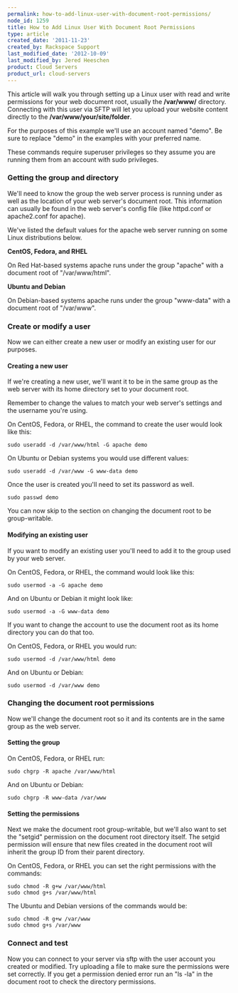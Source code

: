```yaml
---
permalink: how-to-add-linux-user-with-document-root-permissions/
node_id: 1259
title: How to Add Linux User With Document Root Permissions
type: article
created_date: '2011-11-23'
created_by: Rackspace Support
last_modified_date: '2012-10-09'
last_modified_by: Jered Heeschen
product: Cloud Servers
product_url: cloud-servers
---
```


This article will walk you through setting up a Linux user with read and write permissions for your web document root, usually the **/var/www/** directory. Connecting with this user via SFTP will let you upload your website content directly to the **/var/www/your/site/folder**.

For the purposes of this example we'll use an account named "demo". Be sure to replace "demo" in the examples with your preferred name.

These commands require superuser privileges so they assume you are running them from an account with sudo privileges.

### Getting the group and directory

We'll need to know the group the web server process is running under as well as the location of your web server's document root. This information can usually be found in the web server's config file (like httpd.conf or apache2.conf for apache).

We've listed the default values for the apache web server running on some Linux distributions below.

**CentOS, Fedora, and RHEL**

On Red Hat-based systems apache runs under the group "apache" with a document root of "/var/www/html".

**Ubuntu and Debian**

On Debian-based systems apache runs under the group "www-data" with a document root of "/var/www".

### Create or modify a user

Now we can either create a new user or modify an existing user for our purposes.

#### Creating a new user

If we're creating a new user, we'll want it to be in the same group as the web server with its home directory set to your document root.

Remember to change the values to match your web server's settings and the username you're using.

On CentOS, Fedora, or RHEL, the command to create the user would look like this:

    sudo useradd -d /var/www/html -G apache demo

On Ubuntu or Debian systems you would use different values:

    sudo useradd -d /var/www -G www-data demo

Once the user is created you'll need to set its password as well.

    sudo passwd demo

You can now skip to the section on changing the document root to be group-writable.

#### Modifying an existing user

If you want to modify an existing user you'll need to add it to the group used by your web server.

On CentOS, Fedora, or RHEL, the command would look like this:

    sudo usermod -a -G apache demo

And on Ubuntu or Debian it might look like:

    sudo usermod -a -G www-data demo

If you want to change the account to use the document root as its home directory you can do that too.

On CentOS, Fedora, or RHEL you would run:

    sudo usermod -d /var/www/html demo

And on Ubuntu or Debian:

    sudo usermod -d /var/www demo

### Changing the document root permissions

Now we'll change the document root so it and its contents are in the same group as the web server.

#### Setting the group

On CentOS, Fedora, or RHEL run:

    sudo chgrp -R apache /var/www/html

And on Ubuntu or Debian:

    sudo chgrp -R www-data /var/www

#### Setting the permissions

Next we make the document root group-writable, but we'll also want to set the "setgid" permission on the document root directory itself. The setgid permission will ensure that new files created in the document root will inherit the group ID from their parent directory.

On CentOS, Fedora, or RHEL you can set the right permissions with the commands:

    sudo chmod -R g+w /var/www/html
    sudo chmod g+s /var/www/html

The Ubuntu and Debian versions of the commands would be:

    sudo chmod -R g+w /var/www
    sudo chmod g+s /var/www

### Connect and test

Now you can connect to your server via sftp with the user account you created or modified. Try uploading a file to make sure the permissions were set correctly. If you get a permission denied error run an "ls -la" in the document root to check the directory permissions.
